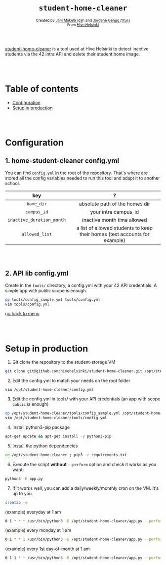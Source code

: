 <h1 align="center"><code>student-home-cleaner</code></h1>

<div align="center">
  <sub>Created by <a href="https://github.com/jmakela42">Jani Mäkelä (dal)</a> and <a href="https://github.com/jgengo">Jordane Gengo (titus)</a></sub>
</div>
<div align="center">
  <sub>From <a href="https://hive.fi">Hive Helsinki</a></sub>
  <br />
</div>

<br><br>

<a href="#">student-home-cleaner</a> is a tool used at Hive Helsinki to detect inactive students via the 42 intra API and delete their student home image.


<br><br>
# Table of contents
- [Configuration](#Configuration)
- [Setup in production](#Setup-in-production)

<br /><br />
# Configuration

## 1. home-student-cleaner config.yml

You can find `config.yml` in the root of the repository. That's where are stored all the config variables needed to run this tool and adapt it to another school.


| key | ? |
| :---: | :---: |
| `home_dir` |  absolute path of the homes dir | 
| `campus_id` | your intra campus_id |
| `inactive_duration_month` | inactive month time allowed |
| `allowed_list` | a list of allowed students to keep their homes (test accounts for example) |

<br><br>
## 2. API lib config.yml

Create in the `tools/` directory, a config.yml with your 42 API credentials. A simple app with public scope is enough.

```sh
cp tools/config_sample.yml tools/config.yml
vim tools/config.yml
```

  [go back to menu](#Table-of-contents)

<br /><br />
# Setup in production

1. Git clone the repository to the student-storage VM
```sh
git clone git@github.com:hivehelsinki/student-home-cleaner.git /opt/student-home-cleaner
```
2. Edit the config.yml to match your needs on the root folder
```
vim /opt/student-home-cleaner/config.yml
```
3. Edit the config.yml in tools/ with your API credentials (an app with scope `public` is enough)
```sh
cp /opt/student-home-cleaner/tools/config_sample.yml /opt/student-home-cleaner/tools/config.yml
vim /opt/student-home-cleaner/tools/config.yml
```
4. Install python3-pip package
```sh
apt-get update && apt-get install -y python3-pip
```
5. Install the python dependencies
```sh
cd /opt/student-home-cleaner ; pip3 -r requirements.txt
```
6. Execute the script **without** `--perform` option and check it works as you want:
```sh
python3 -B app.py
```
7. If it works well, you can add a daily/weekly/monthly cron on the VM. It's up to you.

```sh
crontab -e
```

(example) everyday at 1 am
```sh
0 1 * * * /usr/bin/python3 -B /opt/student-home-cleaner/app.py --perform
```

(example) every monday at 1 am
```sh
0 1 * * 1 /usr/bin/python3 -B /opt/student-home-cleaner/app.py --perform
```

(example) every 1st day-of-month at 1 am
```sh
0 1 1 * * /usr/bin/python3 -B /opt/student-home-cleaner/app.py --perform
```